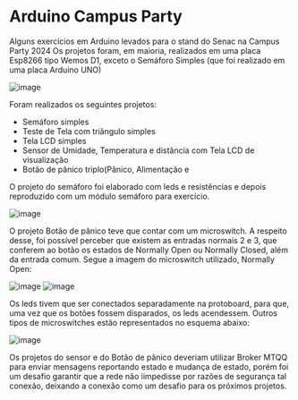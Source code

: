 # Arduino Campus Party

Alguns exercícios em Arduino levados para o stand do Senac na Campus Party 2024
Os projetos foram, em maioria, realizados em uma placa Esp8266 tipo Wemos D1, exceto o Semáforo Simples (que foi realizado em uma placa Arduino UNO)

![image](https://github.com/RenWro/ArduinoCampusPartySenac/assets/134458911/c20a24dc-2cca-4d3e-bfe1-aaebe7486326)


Foram realizados os seguintes projetos:
<ul>
  <li>Semáforo simples</li>
  <li>Teste de Tela com triângulo simples</li>
  <li>Tela LCD simples</li>
  <li>Sensor de Umidade, Temperatura e distância com Tela LCD de visualização</li>
  <li>Botão de pânico triplo(Pânico, Alimentação e </li>
</ul>

O projeto do semáforo foi elaborado com leds e resistências e depois reproduzido com um módulo semáforo para exercício.

![image](https://github.com/RenWro/ArduinoCampusPartySenac/assets/134458911/c4d19a1c-fde3-41fc-87a9-5761e36dbac7)

O projeto Botão de pânico teve que contar com um microswitch. A respeito desse, foi possível perceber que existem as entradas normais 2 e 3, que conferem ao botão os estados de Normally Open ou Normally Closed, além da entrada comum. Segue a imagem do microswitch utilizado, Normally Open: 

![image](https://github.com/user-attachments/assets/4ff3e650-8b61-4f80-965d-03f5709fdd6e)
![image](https://github.com/user-attachments/assets/56216f2f-3cc5-42f9-80dc-efe472c698a9)


Os leds tivem que ser conectados separadamente na protoboard, para que, uma vez que os botões fossem disparados, os leds acendessem.
Outros tipos de microswitches estão representados no esquema abaixo:

![image](https://github.com/user-attachments/assets/71e678f1-5f4e-4677-853a-58874b2f7191)


Os projetos do sensor e do Botão de pânico deveriam utilizar Broker MTQQ para enviar mensagens reportando estado e mudança de estado, porém foi um desafio garantir que a rede não iimpedisse por razões de segurança tal conexão, deixando a conexão como um desafio para os próximos projetos.




